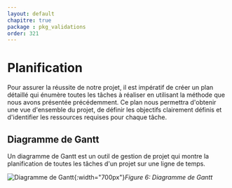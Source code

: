 ```yaml
---
layout: default
chapitre: true
package : pkg_validations
order: 321
---
```


# Planification

<!-- note -->

Pour assurer la réussite de notre projet, il est impératif de créer un plan détaillé qui énumère toutes les tâches à réaliser en utilisant la méthode que nous avons présentée précédemment. Ce plan nous permettra d'obtenir une vue d'ensemble du projet, de définir les objectifs clairement définis et d'identifier les ressources requises pour chaque tâche.

## Diagramme de Gantt  

Un diagramme de Gantt est un outil de gestion de projet qui montre la planification de toutes les tâches d'un projet sur une ligne de temps. 

![Diagramme de Gantt](/soli-lms/pkg_validations/planification/images/gant.png){:width="700px"}*Figure 6: Diagramme de Gantt*
 
